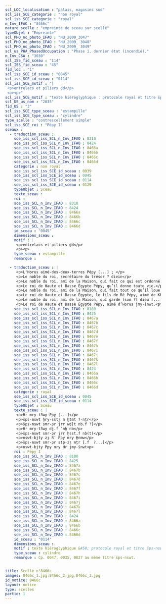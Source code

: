 ```yaml
---
scl_LOC_localisation : "palais, magasins sud"
scl_iss_SCE_categorie : "non royal"
scl_iss_SCE_categorie : "royal"
n_Inv_IFAO : "8466c"
nature_scelle : "empreinte de sceau sur scellé"
typeObjet : "Empreinte"
scl_PHO_no_photo_IFAO : "NU_2009_3047"
scl_PHO_no_photo_IFAO : "NU_2009_ 3048"
scl_PHO_no_photo_IFAO : "NU_2009_ 3049"
scl_us_PHA_PhasedOccupation : "Phase 1, dernier état (incendié)."
n_Inv_CSA : "3030"
scl_ISS_fid_sceau : "114"
scl_ISS_fid_sceau : "45"
fid_loc : "1"
scl_iss_SCE_id_sceau : "0045"
scl_iss_SCE_id_sceau : "0114"
scl_iss_SCE_motif : "|
 <p>entrelacs et piliers ḏd</p>
 <p><p>"
scl_iss_SCE_motif : "texte hiéroglyphique : protocole royal et titre šps-nswt."
scl_US_us_nom : "2635"
fid_US : "3"
scl_iss_SCE_type_sceau : "estampille"
scl_iss_SCE_type_sceau : "cylindre"
type_scelle : "contrescellement simple"
scl_iss_SCE_roi : "Pépy I"
sceaux :
  - traduction_sceau : 
    sce_iss_scl_iss_SCL_n_Inv_IFAO : 8310
    sce_iss_scl_iss_SCL_n_Inv_IFAO : 8424
    sce_iss_scl_iss_SCL_n_Inv_IFAO : 8466a
    sce_iss_scl_iss_SCL_n_Inv_IFAO : 8466b
    sce_iss_scl_iss_SCL_n_Inv_IFAO : 8466c
    sce_iss_scl_iss_SCL_n_Inv_IFAO : 8466d
    categorie : non royal
    sce_iss_scl_iss_SCE_id_sceau : 0039
    sce_iss_scl_iss_SCE_id_sceau : 0045
    sce_iss_scl_iss_SCE_id_sceau : 0114
    sce_iss_scl_iss_SCE_id_sceau : 0129
    typeObjet : Sceau
    texte_sceau : 
    roi : 
    sce_iss_SCL_n_Inv_IFAO : 8310
    sce_iss_SCL_n_Inv_IFAO : 8424
    sce_iss_SCL_n_Inv_IFAO : 8466a
    sce_iss_SCL_n_Inv_IFAO : 8466b
    sce_iss_SCL_n_Inv_IFAO : 8466c
    sce_iss_SCL_n_Inv_IFAO : 8466d
    id_sceau : "0045"
    dimensions_sceau : 
    motif : |
     <p>entrelacs et piliers ḏd</p>
     <p><p>
    type_sceau : estampille
    remarque : 

  - traduction_sceau : |
     <p>L'Horus aimé-des-deux-terres Pépy [...] ; </p>
     <p>Le noble du roi, secrétaire du trésor ? divin</p>
     <p>Le noble du roi, ami de la Maison, qui fait ce qui est ordonné [par son maître ?...]</p>
     <p>Le roi de Haute et Basse Égypte Pépy, qu’il donne toute vie.</p>
     <p>Le noble du roi, ami de la Maison, qui fait tout ce qu’il loue.</p>
     <p>Le roi de Haute et Basse Égypte, le fils de Rê Pépy, aimé de Khnoum.</p>
     <p>Le noble du roi, ami de la Maison, qui garde [son ?] dieu [...].</p>
     <p>Le roi de Haute et Basse Égypte Pépy, aimé d’Horus jmy-šnwt.<p>
    sce_iss_scl_iss_SCL_n_Inv_IFAO : 8180
    sce_iss_scl_iss_SCL_n_Inv_IFAO : 8425
    sce_iss_scl_iss_SCL_n_Inv_IFAO : 8467a
    sce_iss_scl_iss_SCL_n_Inv_IFAO : 8467b
    sce_iss_scl_iss_SCL_n_Inv_IFAO : 8467c
    sce_iss_scl_iss_SCL_n_Inv_IFAO : 8467d
    sce_iss_scl_iss_SCL_n_Inv_IFAO : 8467e
    sce_iss_scl_iss_SCL_n_Inv_IFAO : 8467f
    sce_iss_scl_iss_SCL_n_Inv_IFAO : 8467h
    sce_iss_scl_iss_SCL_n_Inv_IFAO : 8467i
    sce_iss_scl_iss_SCL_n_Inv_IFAO : 8467j
    sce_iss_scl_iss_SCL_n_Inv_IFAO : 8467k
    sce_iss_scl_iss_SCL_n_Inv_IFAO : 8467l
    sce_iss_scl_iss_SCL_n_Inv_IFAO : 8424
    sce_iss_scl_iss_SCL_n_Inv_IFAO : 8466a
    sce_iss_scl_iss_SCL_n_Inv_IFAO : 8466b
    sce_iss_scl_iss_SCL_n_Inv_IFAO : 8466c
    sce_iss_scl_iss_SCL_n_Inv_IFAO : 8466d
    categorie : royal
    sce_iss_scl_iss_SCE_id_sceau : 0045
    sce_iss_scl_iss_SCE_id_sceau : 0114
    typeObjet : Sceau
    texte_sceau : |
     <p>Ḥr mry-t3wy Ppy [...]</p>
     <p>šps-nswt ḥry-sštȝ n ḫtmt ?-nṯr</p>
     <p>šps-nswt smr-pr jrr wḏ[t nb.f ?]</p>
     <p>Ḥr mry-t3wy dj.f ʿnḫ nb</p>
     <p>šps-nswt smr-pr jrr ḥsst.f nb(t)</p>
     <p>nswt-bjty zȝ Rʿ Ppy mry H̱nmw</p>
     <p>šps-nswt smr-pr stp-zȝ nṯr [.f  ?...]</p>
     <p>nswt-bjty Ppy mry Ḥr jmy-šnwt<p>
    roi : Pépy I
    sce_iss_SCL_n_Inv_IFAO : 8180
    sce_iss_SCL_n_Inv_IFAO : 8425
    sce_iss_SCL_n_Inv_IFAO : 8467a
    sce_iss_SCL_n_Inv_IFAO : 8467b
    sce_iss_SCL_n_Inv_IFAO : 8467c
    sce_iss_SCL_n_Inv_IFAO : 8467d
    sce_iss_SCL_n_Inv_IFAO : 8467e
    sce_iss_SCL_n_Inv_IFAO : 8467f
    sce_iss_SCL_n_Inv_IFAO : 8467h
    sce_iss_SCL_n_Inv_IFAO : 8467i
    sce_iss_SCL_n_Inv_IFAO : 8467j
    sce_iss_SCL_n_Inv_IFAO : 8467k
    sce_iss_SCL_n_Inv_IFAO : 8467l
    sce_iss_SCL_n_Inv_IFAO : 8424
    sce_iss_SCL_n_Inv_IFAO : 8466a
    sce_iss_SCL_n_Inv_IFAO : 8466b
    sce_iss_SCL_n_Inv_IFAO : 8466c
    sce_iss_SCL_n_Inv_IFAO : 8466d
    id_sceau : "0114"
    dimensions_sceau : 
    motif : texte hiéroglyphique &#58; protocole royal et titre šps-nswt.
    type_sceau : cylindre
    remarque : Cp. 0047, 0035, 0027 au même titre šps-nswt.


title: Scellé n°8466c
images: 8466c_1.jpg,8466c_2.jpg,8466c_3.jpg
id_notice: 8466c
layout: notice
type: scelles
partie: 1
---
```

